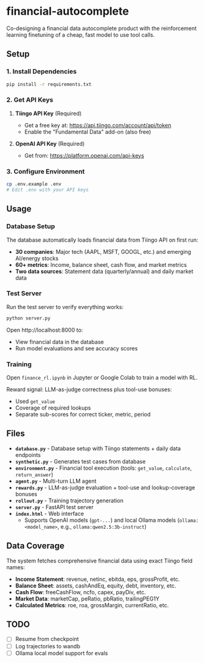 # financial-autocomplete

Co-designing a financial data autocomplete product with the reinforcement learning finetuning of a cheap, fast model to use tool calls.

## Setup

### 1. Install Dependencies

```bash
pip install -r requirements.txt
```

### 2. Get API Keys

1. **Tiingo API Key** (Required)
   - Get a free key at: https://api.tiingo.com/account/api/token
   - Enable the "Fundamental Data" add-on (also free)

2. **OpenAI API Key** (Required)
   - Get from: https://platform.openai.com/api-keys

### 3. Configure Environment

```bash
cp .env.example .env
# Edit .env with your API keys
```

## Usage

### Database Setup

The database automatically loads financial data from Tiingo API on first run:
- **30 companies**: Major tech (AAPL, MSFT, GOOGL, etc.) and emerging AI/energy stocks
- **60+ metrics**: Income, balance sheet, cash flow, and market metrics
- **Two data sources**: Statement data (quarterly/annual) and daily market data

### Test Server

Run the test server to verify everything works:

```bash
python server.py
```

Open http://localhost:8000 to:
- View financial data in the database
- Run model evaluations and see accuracy scores

### Training

Open `finance_rl.ipynb` in Jupyter or Google Colab to train a model with RL.

Reward signal: LLM-as-judge correctness plus tool-use bonuses:
- Used `get_value`
- Coverage of required lookups
- Separate sub-scores for correct ticker, metric, period

## Files

- **`database.py`** - Database setup with Tiingo statements + daily data endpoints
- **`synthetic.py`** - Generates test cases from database
- **`environment.py`** - Financial tool execution (tools: `get_value`, `calculate`, `return_answer`)
- **`agent.py`** - Multi-turn LLM agent
- **`rewards.py`** - LLM-as-judge evaluation + tool-use and lookup-coverage bonuses
- **`rollout.py`** - Training trajectory generation
- **`server.py`** - FastAPI test server
- **`index.html`** - Web interface
  - Supports OpenAI models (`gpt-...`) and local Ollama models (`ollama:<model_name>`, e.g., `ollama:qwen2.5:3b-instruct`)

## Data Coverage

The system fetches comprehensive financial data using exact Tiingo field names:
- **Income Statement**: revenue, netinc, ebitda, eps, grossProfit, etc.
- **Balance Sheet**: assets, cashAndEq, equity, debt, inventory, etc.
- **Cash Flow**: freeCashFlow, ncfo, capex, payDiv, etc.
- **Market Data**: marketCap, peRatio, pbRatio, trailingPEG1Y
- **Calculated Metrics**: roe, roa, grossMargin, currentRatio, etc.

## TODO

- [ ] Resume from checkpoint
- [ ] Log trajectories to wandb
- [ ] Ollama local model support for evals